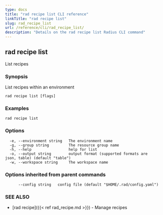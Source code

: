```yaml
---
type: docs
title: "rad recipe list CLI reference"
linkTitle: "rad recipe list"
slug: rad_recipe_list
url: /reference/cli/rad_recipe_list/
description: "Details on the rad recipe list Radius CLI command"
---
```

## rad recipe list

List recipes

### Synopsis

List recipes within an environment

```
rad recipe list [flags]
```

### Examples

```
rad recipe list
```

### Options

```
  -e, --environment string   The environment name
  -g, --group string         The resource group name
  -h, --help                 help for list
  -o, --output string        output format (supported formats are json, table) (default "table")
  -w, --workspace string     The workspace name
```

### Options inherited from parent commands

```
      --config string   config file (default "$HOME/.rad/config.yaml")
```

### SEE ALSO

* [rad recipe]({{< ref rad_recipe.md >}}) - Manage recipes
